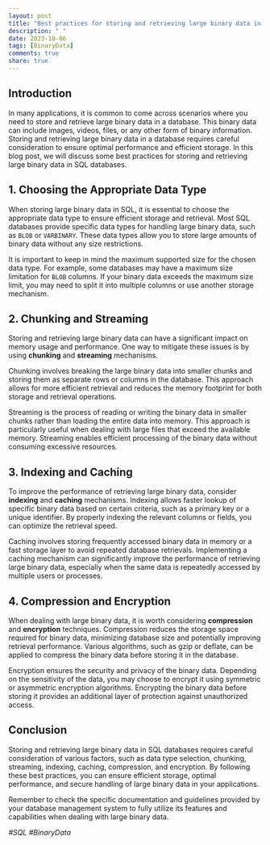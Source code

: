 ```yaml
---
layout: post
title: "Best practices for storing and retrieving large binary data in SQL"
description: " "
date: 2023-10-06
tags: [BinaryData]
comments: true
share: true
---
```


## Introduction

In many applications, it is common to come across scenarios where you need to store and retrieve large binary data in a database. This binary data can include images, videos, files, or any other form of binary information. Storing and retrieving large binary data in a database requires careful consideration to ensure optimal performance and efficient storage. In this blog post, we will discuss some best practices for storing and retrieving large binary data in SQL databases.

## 1. Choosing the Appropriate Data Type

When storing large binary data in SQL, it is essential to choose the appropriate data type to ensure efficient storage and retrieval. Most SQL databases provide specific data types for handling large binary data, such as `BLOB` or `VARBINARY`. These data types allow you to store large amounts of binary data without any size restrictions.

It is important to keep in mind the maximum supported size for the chosen data type. For example, some databases may have a maximum size limitation for `BLOB` columns. If your binary data exceeds the maximum size limit, you may need to split it into multiple columns or use another storage mechanism.

## 2. Chunking and Streaming

Storing and retrieving large binary data can have a significant impact on memory usage and performance. One way to mitigate these issues is by using **chunking** and **streaming** mechanisms.

Chunking involves breaking the large binary data into smaller chunks and storing them as separate rows or columns in the database. This approach allows for more efficient retrieval and reduces the memory footprint for both storage and retrieval operations.

Streaming is the process of reading or writing the binary data in smaller chunks rather than loading the entire data into memory. This approach is particularly useful when dealing with large files that exceed the available memory. Streaming enables efficient processing of the binary data without consuming excessive resources.

## 3. Indexing and Caching

To improve the performance of retrieving large binary data, consider **indexing** and **caching** mechanisms. Indexing allows faster lookup of specific binary data based on certain criteria, such as a primary key or a unique identifier. By properly indexing the relevant columns or fields, you can optimize the retrieval speed.

Caching involves storing frequently accessed binary data in memory or a fast storage layer to avoid repeated database retrievals. Implementing a caching mechanism can significantly improve the performance of retrieving large binary data, especially when the same data is repeatedly accessed by multiple users or processes.

## 4. Compression and Encryption

When dealing with large binary data, it is worth considering **compression** and **encryption** techniques. Compression reduces the storage space required for binary data, minimizing database size and potentially improving retrieval performance. Various algorithms, such as gzip or deflate, can be applied to compress the binary data before storing it in the database.

Encryption ensures the security and privacy of the binary data. Depending on the sensitivity of the data, you may choose to encrypt it using symmetric or asymmetric encryption algorithms. Encrypting the binary data before storing it provides an additional layer of protection against unauthorized access.

## Conclusion

Storing and retrieving large binary data in SQL databases requires careful consideration of various factors, such as data type selection, chunking, streaming, indexing, caching, compression, and encryption. By following these best practices, you can ensure efficient storage, optimal performance, and secure handling of large binary data in your applications.

Remember to check the specific documentation and guidelines provided by your database management system to fully utilize its features and capabilities when dealing with large binary data.

*#SQL #BinaryData*